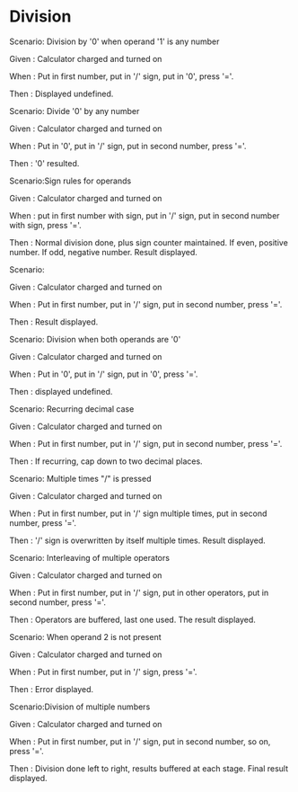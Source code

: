 # Division

Scenario: Division by '0' when operand '1' is any number

Given : Calculator charged and turned on

When : Put in first number, put in '/' sign, put in '0', press '='.

Then : Displayed undefined.

Scenario: Divide '0' by any number

Given : Calculator charged and turned on

When : Put in '0', put in '/' sign, put in second number, press '='.

Then : '0' resulted.

Scenario:Sign rules for operands

Given : Calculator charged and turned on

When : put in first number with sign, put in '/' sign, put
in second number with sign, press '='.

Then : Normal division done, plus sign counter maintained.
If even, positive number.
If odd, negative number. Result displayed.

Scenario:

Given : Calculator charged and turned on

When : Put in first number, put in '/' sign, put in second number, press '='.

Then : Result displayed.

Scenario: Division when both operands are '0'

Given : Calculator charged and turned on

When : Put in '0', put in '/' sign, put in '0', press '='.

Then : displayed undefined.

Scenario: Recurring decimal case

Given : Calculator charged and turned on

When : Put in first number, put in '/' sign, put in second number, press '='.

Then : If recurring, cap down to two decimal places.

Scenario: Multiple times "/" is pressed

Given : Calculator charged and turned on

When : Put in first number, put in '/' sign multiple times,
put in second number, press '='.

Then : '/' sign is overwritten by itself multiple times. Result displayed.

Scenario: Interleaving of multiple operators

Given : Calculator charged and turned on

When : Put in first number, put in '/' sign, put in other operators,
put in second number, press '='.

Then : Operators are buffered, last one used. The result displayed.

Scenario: When operand 2 is not present

Given : Calculator charged and turned on

When : Put in first number, put in '/' sign, press '='.

Then : Error displayed.

Scenario:Division of multiple numbers

Given : Calculator charged and turned on

When : Put in first number, put in '/' sign, put in second number,
so on, press '='.

Then : Division done left to right, results buffered at each stage.
Final result displayed.
